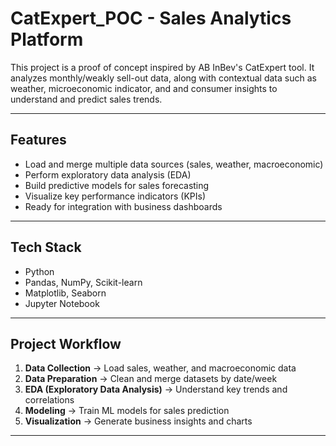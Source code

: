 # CatExpert_POC - Sales Analytics Platform

This project is a proof of concept inspired by AB InBev's CatExpert tool.
It analyzes monthly/weakly sell-out data, along with contextual data such as weather, microeconomic indicator, and and consumer insights to understand and predict sales trends.

---------

##  Features
- Load and merge multiple data sources (sales, weather, macroeconomic)
- Perform exploratory data analysis (EDA)
- Build predictive models for sales forecasting
- Visualize key performance indicators (KPIs)
- Ready for integration with business dashboards

---------

##  Tech Stack
- Python
- Pandas, NumPy, Scikit-learn
- Matplotlib, Seaborn
- Jupyter Notebook

--------
##  Project Workflow
1. **Data Collection** → Load sales, weather, and macroeconomic data  
2. **Data Preparation** → Clean and merge datasets by date/week  
3. **EDA (Exploratory Data Analysis)** → Understand key trends and correlations  
4. **Modeling** → Train ML models for sales prediction  
5. **Visualization** → Generate business insights and charts  

---

